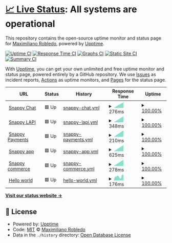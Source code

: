 # [📈 Live Status](https://status.snappypreview.com): <!--live status--> **All systems are operational**

This repository contains the open-source uptime monitor and status page for [Maximiliano Robledo](https://status.snappypreview.com), powered by [Upptime](https://github.com/upptime/upptime).

[![Uptime CI](https://github.com/maxirobledo/upptime/workflows/Uptime%20CI/badge.svg)](https://github.com/maxirobledo/upptime/actions?query=workflow%3A%22Uptime+CI%22)
[![Response Time CI](https://github.com/maxirobledo/upptime/workflows/Response%20Time%20CI/badge.svg)](https://github.com/maxirobledo/upptime/actions?query=workflow%3A%22Response+Time+CI%22)
[![Graphs CI](https://github.com/maxirobledo/upptime/workflows/Graphs%20CI/badge.svg)](https://github.com/maxirobledo/upptime/actions?query=workflow%3A%22Graphs+CI%22)
[![Static Site CI](https://github.com/maxirobledo/upptime/workflows/Static%20Site%20CI/badge.svg)](https://github.com/maxirobledo/upptime/actions?query=workflow%3A%22Static+Site+CI%22)
[![Summary CI](https://github.com/maxirobledo/upptime/workflows/Summary%20CI/badge.svg)](https://github.com/maxirobledo/upptime/actions?query=workflow%3A%22Summary+CI%22)

With [Upptime](https://upptime.js.org), you can get your own unlimited and free uptime monitor and status page, powered entirely by a GitHub repository. We use [Issues](https://github.com/maxirobledo/upptime/issues) as incident reports, [Actions](https://github.com/maxirobledo/upptime/actions) as uptime monitors, and [Pages](https://status.snappypreview.com) for the status page.

<!--start: status pages-->
<!-- This summary is generated by Upptime (https://github.com/upptime/upptime) -->
<!-- Do not edit this manually, your changes will be overwritten -->
<!-- prettier-ignore -->
| URL | Status | History | Response Time | Uptime |
| --- | ------ | ------- | ------------- | ------ |
| <img alt="" src="https://favicons.githubusercontent.com/chat.snappylabs.io" height="13"> [Snappy Chat](https://chat.snappylabs.io/) | 🟩 Up | [snappy-chat.yml](https://github.com/maxirobledo/upptime/commits/HEAD/history/snappy-chat.yml) | <details><summary><img alt="Response time graph" src="./graphs/snappy-chat/response-time-week.png" height="20"> 276ms</summary><br><a href="https://status.snappypreview.com/history/snappy-chat"><img alt="Response time 276" src="https://img.shields.io/endpoint?url=https%3A%2F%2Fraw.githubusercontent.com%2Fmaxirobledo%2Fupptime%2FHEAD%2Fapi%2Fsnappy-chat%2Fresponse-time.json"></a><br><a href="https://status.snappypreview.com/history/snappy-chat"><img alt="24-hour response time 276" src="https://img.shields.io/endpoint?url=https%3A%2F%2Fraw.githubusercontent.com%2Fmaxirobledo%2Fupptime%2FHEAD%2Fapi%2Fsnappy-chat%2Fresponse-time-day.json"></a><br><a href="https://status.snappypreview.com/history/snappy-chat"><img alt="7-day response time 276" src="https://img.shields.io/endpoint?url=https%3A%2F%2Fraw.githubusercontent.com%2Fmaxirobledo%2Fupptime%2FHEAD%2Fapi%2Fsnappy-chat%2Fresponse-time-week.json"></a><br><a href="https://status.snappypreview.com/history/snappy-chat"><img alt="30-day response time 276" src="https://img.shields.io/endpoint?url=https%3A%2F%2Fraw.githubusercontent.com%2Fmaxirobledo%2Fupptime%2FHEAD%2Fapi%2Fsnappy-chat%2Fresponse-time-month.json"></a><br><a href="https://status.snappypreview.com/history/snappy-chat"><img alt="1-year response time 276" src="https://img.shields.io/endpoint?url=https%3A%2F%2Fraw.githubusercontent.com%2Fmaxirobledo%2Fupptime%2FHEAD%2Fapi%2Fsnappy-chat%2Fresponse-time-year.json"></a></details> | <details><summary><a href="https://status.snappypreview.com/history/snappy-chat">100.00%</a></summary><a href="https://status.snappypreview.com/history/snappy-chat"><img alt="All-time uptime 100.00%" src="https://img.shields.io/endpoint?url=https%3A%2F%2Fraw.githubusercontent.com%2Fmaxirobledo%2Fupptime%2FHEAD%2Fapi%2Fsnappy-chat%2Fuptime.json"></a><br><a href="https://status.snappypreview.com/history/snappy-chat"><img alt="24-hour uptime 100.00%" src="https://img.shields.io/endpoint?url=https%3A%2F%2Fraw.githubusercontent.com%2Fmaxirobledo%2Fupptime%2FHEAD%2Fapi%2Fsnappy-chat%2Fuptime-day.json"></a><br><a href="https://status.snappypreview.com/history/snappy-chat"><img alt="7-day uptime 100.00%" src="https://img.shields.io/endpoint?url=https%3A%2F%2Fraw.githubusercontent.com%2Fmaxirobledo%2Fupptime%2FHEAD%2Fapi%2Fsnappy-chat%2Fuptime-week.json"></a><br><a href="https://status.snappypreview.com/history/snappy-chat"><img alt="30-day uptime 100.00%" src="https://img.shields.io/endpoint?url=https%3A%2F%2Fraw.githubusercontent.com%2Fmaxirobledo%2Fupptime%2FHEAD%2Fapi%2Fsnappy-chat%2Fuptime-month.json"></a><br><a href="https://status.snappypreview.com/history/snappy-chat"><img alt="1-year uptime 100.00%" src="https://img.shields.io/endpoint?url=https%3A%2F%2Fraw.githubusercontent.com%2Fmaxirobledo%2Fupptime%2FHEAD%2Fapi%2Fsnappy-chat%2Fuptime-year.json"></a></details>
| <img alt="" src="https://favicons.githubusercontent.com/api.snappylabs.io" height="13"> [Snappy LAPI](https://api.snappylabs.io/) | 🟩 Up | [snappy-lapi.yml](https://github.com/maxirobledo/upptime/commits/HEAD/history/snappy-lapi.yml) | <details><summary><img alt="Response time graph" src="./graphs/snappy-lapi/response-time-week.png" height="20"> 348ms</summary><br><a href="https://status.snappypreview.com/history/snappy-lapi"><img alt="Response time 348" src="https://img.shields.io/endpoint?url=https%3A%2F%2Fraw.githubusercontent.com%2Fmaxirobledo%2Fupptime%2FHEAD%2Fapi%2Fsnappy-lapi%2Fresponse-time.json"></a><br><a href="https://status.snappypreview.com/history/snappy-lapi"><img alt="24-hour response time 348" src="https://img.shields.io/endpoint?url=https%3A%2F%2Fraw.githubusercontent.com%2Fmaxirobledo%2Fupptime%2FHEAD%2Fapi%2Fsnappy-lapi%2Fresponse-time-day.json"></a><br><a href="https://status.snappypreview.com/history/snappy-lapi"><img alt="7-day response time 348" src="https://img.shields.io/endpoint?url=https%3A%2F%2Fraw.githubusercontent.com%2Fmaxirobledo%2Fupptime%2FHEAD%2Fapi%2Fsnappy-lapi%2Fresponse-time-week.json"></a><br><a href="https://status.snappypreview.com/history/snappy-lapi"><img alt="30-day response time 348" src="https://img.shields.io/endpoint?url=https%3A%2F%2Fraw.githubusercontent.com%2Fmaxirobledo%2Fupptime%2FHEAD%2Fapi%2Fsnappy-lapi%2Fresponse-time-month.json"></a><br><a href="https://status.snappypreview.com/history/snappy-lapi"><img alt="1-year response time 348" src="https://img.shields.io/endpoint?url=https%3A%2F%2Fraw.githubusercontent.com%2Fmaxirobledo%2Fupptime%2FHEAD%2Fapi%2Fsnappy-lapi%2Fresponse-time-year.json"></a></details> | <details><summary><a href="https://status.snappypreview.com/history/snappy-lapi">100.00%</a></summary><a href="https://status.snappypreview.com/history/snappy-lapi"><img alt="All-time uptime 100.00%" src="https://img.shields.io/endpoint?url=https%3A%2F%2Fraw.githubusercontent.com%2Fmaxirobledo%2Fupptime%2FHEAD%2Fapi%2Fsnappy-lapi%2Fuptime.json"></a><br><a href="https://status.snappypreview.com/history/snappy-lapi"><img alt="24-hour uptime 100.00%" src="https://img.shields.io/endpoint?url=https%3A%2F%2Fraw.githubusercontent.com%2Fmaxirobledo%2Fupptime%2FHEAD%2Fapi%2Fsnappy-lapi%2Fuptime-day.json"></a><br><a href="https://status.snappypreview.com/history/snappy-lapi"><img alt="7-day uptime 100.00%" src="https://img.shields.io/endpoint?url=https%3A%2F%2Fraw.githubusercontent.com%2Fmaxirobledo%2Fupptime%2FHEAD%2Fapi%2Fsnappy-lapi%2Fuptime-week.json"></a><br><a href="https://status.snappypreview.com/history/snappy-lapi"><img alt="30-day uptime 100.00%" src="https://img.shields.io/endpoint?url=https%3A%2F%2Fraw.githubusercontent.com%2Fmaxirobledo%2Fupptime%2FHEAD%2Fapi%2Fsnappy-lapi%2Fuptime-month.json"></a><br><a href="https://status.snappypreview.com/history/snappy-lapi"><img alt="1-year uptime 100.00%" src="https://img.shields.io/endpoint?url=https%3A%2F%2Fraw.githubusercontent.com%2Fmaxirobledo%2Fupptime%2FHEAD%2Fapi%2Fsnappy-lapi%2Fuptime-year.json"></a></details>
| <img alt="" src="https://favicons.githubusercontent.com/pp.snappylabs.io" height="13"> [Snappy Payments](https://pp.snappylabs.io/) | 🟩 Up | [snappy-payments.yml](https://github.com/maxirobledo/upptime/commits/HEAD/history/snappy-payments.yml) | <details><summary><img alt="Response time graph" src="./graphs/snappy-payments/response-time-week.png" height="20"> 210ms</summary><br><a href="https://status.snappypreview.com/history/snappy-payments"><img alt="Response time 210" src="https://img.shields.io/endpoint?url=https%3A%2F%2Fraw.githubusercontent.com%2Fmaxirobledo%2Fupptime%2FHEAD%2Fapi%2Fsnappy-payments%2Fresponse-time.json"></a><br><a href="https://status.snappypreview.com/history/snappy-payments"><img alt="24-hour response time 210" src="https://img.shields.io/endpoint?url=https%3A%2F%2Fraw.githubusercontent.com%2Fmaxirobledo%2Fupptime%2FHEAD%2Fapi%2Fsnappy-payments%2Fresponse-time-day.json"></a><br><a href="https://status.snappypreview.com/history/snappy-payments"><img alt="7-day response time 210" src="https://img.shields.io/endpoint?url=https%3A%2F%2Fraw.githubusercontent.com%2Fmaxirobledo%2Fupptime%2FHEAD%2Fapi%2Fsnappy-payments%2Fresponse-time-week.json"></a><br><a href="https://status.snappypreview.com/history/snappy-payments"><img alt="30-day response time 210" src="https://img.shields.io/endpoint?url=https%3A%2F%2Fraw.githubusercontent.com%2Fmaxirobledo%2Fupptime%2FHEAD%2Fapi%2Fsnappy-payments%2Fresponse-time-month.json"></a><br><a href="https://status.snappypreview.com/history/snappy-payments"><img alt="1-year response time 210" src="https://img.shields.io/endpoint?url=https%3A%2F%2Fraw.githubusercontent.com%2Fmaxirobledo%2Fupptime%2FHEAD%2Fapi%2Fsnappy-payments%2Fresponse-time-year.json"></a></details> | <details><summary><a href="https://status.snappypreview.com/history/snappy-payments">100.00%</a></summary><a href="https://status.snappypreview.com/history/snappy-payments"><img alt="All-time uptime 100.00%" src="https://img.shields.io/endpoint?url=https%3A%2F%2Fraw.githubusercontent.com%2Fmaxirobledo%2Fupptime%2FHEAD%2Fapi%2Fsnappy-payments%2Fuptime.json"></a><br><a href="https://status.snappypreview.com/history/snappy-payments"><img alt="24-hour uptime 100.00%" src="https://img.shields.io/endpoint?url=https%3A%2F%2Fraw.githubusercontent.com%2Fmaxirobledo%2Fupptime%2FHEAD%2Fapi%2Fsnappy-payments%2Fuptime-day.json"></a><br><a href="https://status.snappypreview.com/history/snappy-payments"><img alt="7-day uptime 100.00%" src="https://img.shields.io/endpoint?url=https%3A%2F%2Fraw.githubusercontent.com%2Fmaxirobledo%2Fupptime%2FHEAD%2Fapi%2Fsnappy-payments%2Fuptime-week.json"></a><br><a href="https://status.snappypreview.com/history/snappy-payments"><img alt="30-day uptime 100.00%" src="https://img.shields.io/endpoint?url=https%3A%2F%2Fraw.githubusercontent.com%2Fmaxirobledo%2Fupptime%2FHEAD%2Fapi%2Fsnappy-payments%2Fuptime-month.json"></a><br><a href="https://status.snappypreview.com/history/snappy-payments"><img alt="1-year uptime 100.00%" src="https://img.shields.io/endpoint?url=https%3A%2F%2Fraw.githubusercontent.com%2Fmaxirobledo%2Fupptime%2FHEAD%2Fapi%2Fsnappy-payments%2Fuptime-year.json"></a></details>
| <img alt="" src="https://favicons.githubusercontent.com/app.snappycommerce.io" height="13"> [Snappy app](https://app.snappycommerce.io/) | 🟩 Up | [snappy-app.yml](https://github.com/maxirobledo/upptime/commits/HEAD/history/snappy-app.yml) | <details><summary><img alt="Response time graph" src="./graphs/snappy-app/response-time-week.png" height="20"> 625ms</summary><br><a href="https://status.snappypreview.com/history/snappy-app"><img alt="Response time 625" src="https://img.shields.io/endpoint?url=https%3A%2F%2Fraw.githubusercontent.com%2Fmaxirobledo%2Fupptime%2FHEAD%2Fapi%2Fsnappy-app%2Fresponse-time.json"></a><br><a href="https://status.snappypreview.com/history/snappy-app"><img alt="24-hour response time 625" src="https://img.shields.io/endpoint?url=https%3A%2F%2Fraw.githubusercontent.com%2Fmaxirobledo%2Fupptime%2FHEAD%2Fapi%2Fsnappy-app%2Fresponse-time-day.json"></a><br><a href="https://status.snappypreview.com/history/snappy-app"><img alt="7-day response time 625" src="https://img.shields.io/endpoint?url=https%3A%2F%2Fraw.githubusercontent.com%2Fmaxirobledo%2Fupptime%2FHEAD%2Fapi%2Fsnappy-app%2Fresponse-time-week.json"></a><br><a href="https://status.snappypreview.com/history/snappy-app"><img alt="30-day response time 625" src="https://img.shields.io/endpoint?url=https%3A%2F%2Fraw.githubusercontent.com%2Fmaxirobledo%2Fupptime%2FHEAD%2Fapi%2Fsnappy-app%2Fresponse-time-month.json"></a><br><a href="https://status.snappypreview.com/history/snappy-app"><img alt="1-year response time 625" src="https://img.shields.io/endpoint?url=https%3A%2F%2Fraw.githubusercontent.com%2Fmaxirobledo%2Fupptime%2FHEAD%2Fapi%2Fsnappy-app%2Fresponse-time-year.json"></a></details> | <details><summary><a href="https://status.snappypreview.com/history/snappy-app">100.00%</a></summary><a href="https://status.snappypreview.com/history/snappy-app"><img alt="All-time uptime 100.00%" src="https://img.shields.io/endpoint?url=https%3A%2F%2Fraw.githubusercontent.com%2Fmaxirobledo%2Fupptime%2FHEAD%2Fapi%2Fsnappy-app%2Fuptime.json"></a><br><a href="https://status.snappypreview.com/history/snappy-app"><img alt="24-hour uptime 100.00%" src="https://img.shields.io/endpoint?url=https%3A%2F%2Fraw.githubusercontent.com%2Fmaxirobledo%2Fupptime%2FHEAD%2Fapi%2Fsnappy-app%2Fuptime-day.json"></a><br><a href="https://status.snappypreview.com/history/snappy-app"><img alt="7-day uptime 100.00%" src="https://img.shields.io/endpoint?url=https%3A%2F%2Fraw.githubusercontent.com%2Fmaxirobledo%2Fupptime%2FHEAD%2Fapi%2Fsnappy-app%2Fuptime-week.json"></a><br><a href="https://status.snappypreview.com/history/snappy-app"><img alt="30-day uptime 100.00%" src="https://img.shields.io/endpoint?url=https%3A%2F%2Fraw.githubusercontent.com%2Fmaxirobledo%2Fupptime%2FHEAD%2Fapi%2Fsnappy-app%2Fuptime-month.json"></a><br><a href="https://status.snappypreview.com/history/snappy-app"><img alt="1-year uptime 100.00%" src="https://img.shields.io/endpoint?url=https%3A%2F%2Fraw.githubusercontent.com%2Fmaxirobledo%2Fupptime%2FHEAD%2Fapi%2Fsnappy-app%2Fuptime-year.json"></a></details>
| <img alt="" src="https://favicons.githubusercontent.com/snappycommerce.io" height="13"> [Snappy commerce](https://snappycommerce.io/) | 🟩 Up | [snappy-commerce.yml](https://github.com/maxirobledo/upptime/commits/HEAD/history/snappy-commerce.yml) | <details><summary><img alt="Response time graph" src="./graphs/snappy-commerce/response-time-week.png" height="20"> 278ms</summary><br><a href="https://status.snappypreview.com/history/snappy-commerce"><img alt="Response time 278" src="https://img.shields.io/endpoint?url=https%3A%2F%2Fraw.githubusercontent.com%2Fmaxirobledo%2Fupptime%2FHEAD%2Fapi%2Fsnappy-commerce%2Fresponse-time.json"></a><br><a href="https://status.snappypreview.com/history/snappy-commerce"><img alt="24-hour response time 278" src="https://img.shields.io/endpoint?url=https%3A%2F%2Fraw.githubusercontent.com%2Fmaxirobledo%2Fupptime%2FHEAD%2Fapi%2Fsnappy-commerce%2Fresponse-time-day.json"></a><br><a href="https://status.snappypreview.com/history/snappy-commerce"><img alt="7-day response time 278" src="https://img.shields.io/endpoint?url=https%3A%2F%2Fraw.githubusercontent.com%2Fmaxirobledo%2Fupptime%2FHEAD%2Fapi%2Fsnappy-commerce%2Fresponse-time-week.json"></a><br><a href="https://status.snappypreview.com/history/snappy-commerce"><img alt="30-day response time 278" src="https://img.shields.io/endpoint?url=https%3A%2F%2Fraw.githubusercontent.com%2Fmaxirobledo%2Fupptime%2FHEAD%2Fapi%2Fsnappy-commerce%2Fresponse-time-month.json"></a><br><a href="https://status.snappypreview.com/history/snappy-commerce"><img alt="1-year response time 278" src="https://img.shields.io/endpoint?url=https%3A%2F%2Fraw.githubusercontent.com%2Fmaxirobledo%2Fupptime%2FHEAD%2Fapi%2Fsnappy-commerce%2Fresponse-time-year.json"></a></details> | <details><summary><a href="https://status.snappypreview.com/history/snappy-commerce">100.00%</a></summary><a href="https://status.snappypreview.com/history/snappy-commerce"><img alt="All-time uptime 100.00%" src="https://img.shields.io/endpoint?url=https%3A%2F%2Fraw.githubusercontent.com%2Fmaxirobledo%2Fupptime%2FHEAD%2Fapi%2Fsnappy-commerce%2Fuptime.json"></a><br><a href="https://status.snappypreview.com/history/snappy-commerce"><img alt="24-hour uptime 100.00%" src="https://img.shields.io/endpoint?url=https%3A%2F%2Fraw.githubusercontent.com%2Fmaxirobledo%2Fupptime%2FHEAD%2Fapi%2Fsnappy-commerce%2Fuptime-day.json"></a><br><a href="https://status.snappypreview.com/history/snappy-commerce"><img alt="7-day uptime 100.00%" src="https://img.shields.io/endpoint?url=https%3A%2F%2Fraw.githubusercontent.com%2Fmaxirobledo%2Fupptime%2FHEAD%2Fapi%2Fsnappy-commerce%2Fuptime-week.json"></a><br><a href="https://status.snappypreview.com/history/snappy-commerce"><img alt="30-day uptime 100.00%" src="https://img.shields.io/endpoint?url=https%3A%2F%2Fraw.githubusercontent.com%2Fmaxirobledo%2Fupptime%2FHEAD%2Fapi%2Fsnappy-commerce%2Fuptime-month.json"></a><br><a href="https://status.snappypreview.com/history/snappy-commerce"><img alt="1-year uptime 100.00%" src="https://img.shields.io/endpoint?url=https%3A%2F%2Fraw.githubusercontent.com%2Fmaxirobledo%2Fupptime%2FHEAD%2Fapi%2Fsnappy-commerce%2Fuptime-year.json"></a></details>
| <img alt="" src="https://favicons.githubusercontent.com/example.snappypreview.com" height="13"> [Hello world](https://example.snappypreview.com/) | 🟩 Up | [hello-world.yml](https://github.com/maxirobledo/upptime/commits/HEAD/history/hello-world.yml) | <details><summary><img alt="Response time graph" src="./graphs/hello-world/response-time-week.png" height="20"> 176ms</summary><br><a href="https://status.snappypreview.com/history/hello-world"><img alt="Response time 176" src="https://img.shields.io/endpoint?url=https%3A%2F%2Fraw.githubusercontent.com%2Fmaxirobledo%2Fupptime%2FHEAD%2Fapi%2Fhello-world%2Fresponse-time.json"></a><br><a href="https://status.snappypreview.com/history/hello-world"><img alt="24-hour response time 176" src="https://img.shields.io/endpoint?url=https%3A%2F%2Fraw.githubusercontent.com%2Fmaxirobledo%2Fupptime%2FHEAD%2Fapi%2Fhello-world%2Fresponse-time-day.json"></a><br><a href="https://status.snappypreview.com/history/hello-world"><img alt="7-day response time 176" src="https://img.shields.io/endpoint?url=https%3A%2F%2Fraw.githubusercontent.com%2Fmaxirobledo%2Fupptime%2FHEAD%2Fapi%2Fhello-world%2Fresponse-time-week.json"></a><br><a href="https://status.snappypreview.com/history/hello-world"><img alt="30-day response time 176" src="https://img.shields.io/endpoint?url=https%3A%2F%2Fraw.githubusercontent.com%2Fmaxirobledo%2Fupptime%2FHEAD%2Fapi%2Fhello-world%2Fresponse-time-month.json"></a><br><a href="https://status.snappypreview.com/history/hello-world"><img alt="1-year response time 176" src="https://img.shields.io/endpoint?url=https%3A%2F%2Fraw.githubusercontent.com%2Fmaxirobledo%2Fupptime%2FHEAD%2Fapi%2Fhello-world%2Fresponse-time-year.json"></a></details> | <details><summary><a href="https://status.snappypreview.com/history/hello-world">100.00%</a></summary><a href="https://status.snappypreview.com/history/hello-world"><img alt="All-time uptime 100.00%" src="https://img.shields.io/endpoint?url=https%3A%2F%2Fraw.githubusercontent.com%2Fmaxirobledo%2Fupptime%2FHEAD%2Fapi%2Fhello-world%2Fuptime.json"></a><br><a href="https://status.snappypreview.com/history/hello-world"><img alt="24-hour uptime 100.00%" src="https://img.shields.io/endpoint?url=https%3A%2F%2Fraw.githubusercontent.com%2Fmaxirobledo%2Fupptime%2FHEAD%2Fapi%2Fhello-world%2Fuptime-day.json"></a><br><a href="https://status.snappypreview.com/history/hello-world"><img alt="7-day uptime 100.00%" src="https://img.shields.io/endpoint?url=https%3A%2F%2Fraw.githubusercontent.com%2Fmaxirobledo%2Fupptime%2FHEAD%2Fapi%2Fhello-world%2Fuptime-week.json"></a><br><a href="https://status.snappypreview.com/history/hello-world"><img alt="30-day uptime 100.00%" src="https://img.shields.io/endpoint?url=https%3A%2F%2Fraw.githubusercontent.com%2Fmaxirobledo%2Fupptime%2FHEAD%2Fapi%2Fhello-world%2Fuptime-month.json"></a><br><a href="https://status.snappypreview.com/history/hello-world"><img alt="1-year uptime 100.00%" src="https://img.shields.io/endpoint?url=https%3A%2F%2Fraw.githubusercontent.com%2Fmaxirobledo%2Fupptime%2FHEAD%2Fapi%2Fhello-world%2Fuptime-year.json"></a></details>

<!--end: status pages-->

[**Visit our status website →**](https://status.snappypreview.com)

## 📄 License

- Powered by: [Upptime](https://github.com/upptime/upptime)
- Code: [MIT](./LICENSE) © [Maximiliano Robledo](https://status.snappypreview.com)
- Data in the `./history` directory: [Open Database License](https://opendatacommons.org/licenses/odbl/1-0/)
